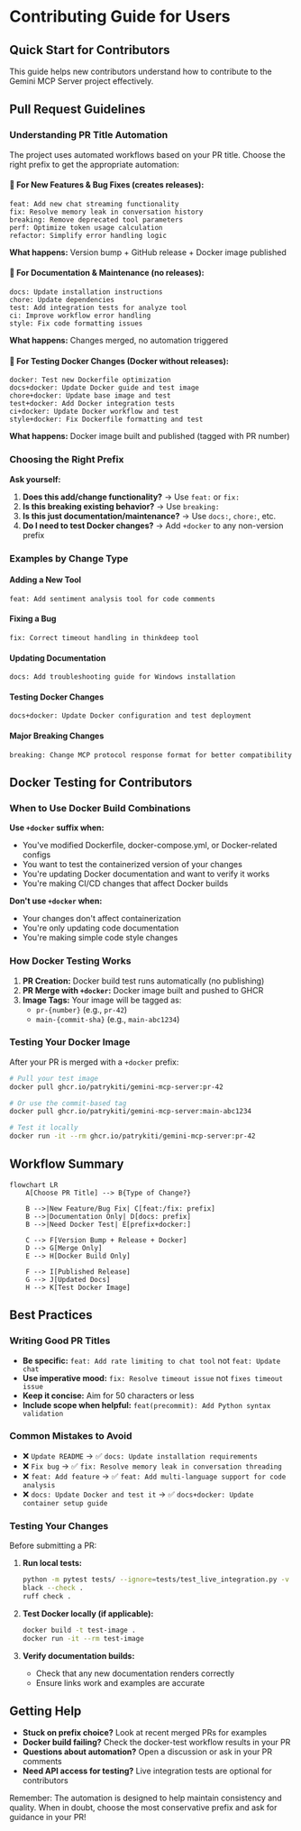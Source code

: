 # Contributing Guide for Users

## Quick Start for Contributors

This guide helps new contributors understand how to contribute to the Gemini MCP Server project effectively.

## Pull Request Guidelines

### Understanding PR Title Automation

The project uses automated workflows based on your PR title. Choose the right prefix to get the appropriate automation:

#### 🚀 **For New Features & Bug Fixes** (creates releases):
```
feat: Add new chat streaming functionality
fix: Resolve memory leak in conversation history  
breaking: Remove deprecated tool parameters
perf: Optimize token usage calculation
refactor: Simplify error handling logic
```

**What happens:** Version bump + GitHub release + Docker image published

#### 📝 **For Documentation & Maintenance** (no releases):
```
docs: Update installation instructions
chore: Update dependencies
test: Add integration tests for analyze tool
ci: Improve workflow error handling
style: Fix code formatting issues
```

**What happens:** Changes merged, no automation triggered

#### 🐳 **For Testing Docker Changes** (Docker without releases):
```
docker: Test new Dockerfile optimization
docs+docker: Update Docker guide and test image
chore+docker: Update base image and test
test+docker: Add Docker integration tests
ci+docker: Update Docker workflow and test
style+docker: Fix Dockerfile formatting and test
```

**What happens:** Docker image built and published (tagged with PR number)

### Choosing the Right Prefix

**Ask yourself:**
1. **Does this add/change functionality?** → Use `feat:` or `fix:`
2. **Is this breaking existing behavior?** → Use `breaking:`
3. **Is this just documentation/maintenance?** → Use `docs:`, `chore:`, etc.
4. **Do I need to test Docker changes?** → Add `+docker` to any non-version prefix

### Examples by Change Type

#### Adding a New Tool
```
feat: Add sentiment analysis tool for code comments
```

#### Fixing a Bug
```
fix: Correct timeout handling in thinkdeep tool
```

#### Updating Documentation
```
docs: Add troubleshooting guide for Windows installation
```

#### Testing Docker Changes  
```
docs+docker: Update Docker configuration and test deployment
```

#### Major Breaking Changes
```
breaking: Change MCP protocol response format for better compatibility
```

## Docker Testing for Contributors

### When to Use Docker Build Combinations

**Use `+docker` suffix when:**
- You've modified Dockerfile, docker-compose.yml, or Docker-related configs
- You want to test the containerized version of your changes
- You're updating Docker documentation and want to verify it works
- You're making CI/CD changes that affect Docker builds

**Don't use `+docker` when:**
- Your changes don't affect containerization
- You're only updating code documentation
- You're making simple code style changes

### How Docker Testing Works

1. **PR Creation:** Docker build test runs automatically (no publishing)
2. **PR Merge with `+docker`:** Docker image built and pushed to GHCR
3. **Image Tags:** Your image will be tagged as:
   - `pr-{number}` (e.g., `pr-42`)
   - `main-{commit-sha}` (e.g., `main-abc1234`)

### Testing Your Docker Image

After your PR is merged with a `+docker` prefix:

```bash
# Pull your test image
docker pull ghcr.io/patrykiti/gemini-mcp-server:pr-42

# Or use the commit-based tag
docker pull ghcr.io/patrykiti/gemini-mcp-server:main-abc1234

# Test it locally
docker run -it --rm ghcr.io/patrykiti/gemini-mcp-server:pr-42
```

## Workflow Summary

```mermaid
flowchart LR
    A[Choose PR Title] --> B{Type of Change?}
    
    B -->|New Feature/Bug Fix| C[feat:/fix: prefix]
    B -->|Documentation Only| D[docs: prefix]  
    B -->|Need Docker Test| E[prefix+docker:]
    
    C --> F[Version Bump + Release + Docker]
    D --> G[Merge Only]
    E --> H[Docker Build Only]
    
    F --> I[Published Release]
    G --> J[Updated Docs]
    H --> K[Test Docker Image]
```

## Best Practices

### Writing Good PR Titles
- **Be specific:** `feat: Add rate limiting to chat tool` not `feat: Update chat`
- **Use imperative mood:** `fix: Resolve timeout issue` not `fixes timeout issue`
- **Keep it concise:** Aim for 50 characters or less
- **Include scope when helpful:** `feat(precommit): Add Python syntax validation`

### Common Mistakes to Avoid
- ❌ `Update README` → ✅ `docs: Update installation requirements`
- ❌ `Fix bug` → ✅ `fix: Resolve memory leak in conversation threading`  
- ❌ `feat: Add feature` → ✅ `feat: Add multi-language support for code analysis`
- ❌ `docs: Update Docker and test it` → ✅ `docs+docker: Update container setup guide`

### Testing Your Changes

Before submitting a PR:

1. **Run local tests:**
   ```bash
   python -m pytest tests/ --ignore=tests/test_live_integration.py -v
   black --check .
   ruff check .
   ```

2. **Test Docker locally (if applicable):**
   ```bash
   docker build -t test-image .
   docker run -it --rm test-image
   ```

3. **Verify documentation builds:**
   - Check that any new documentation renders correctly
   - Ensure links work and examples are accurate

## Getting Help

- **Stuck on prefix choice?** Look at recent merged PRs for examples
- **Docker build failing?** Check the docker-test workflow results in your PR
- **Questions about automation?** Open a discussion or ask in your PR comments
- **Need API access for testing?** Live integration tests are optional for contributors

Remember: The automation is designed to help maintain consistency and quality. When in doubt, choose the most conservative prefix and ask for guidance in your PR!